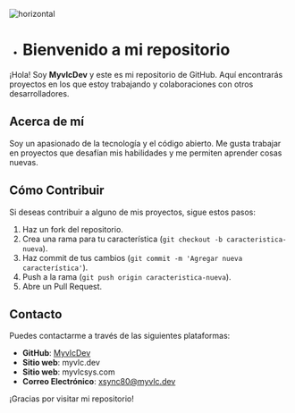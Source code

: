 
![horizontal](https://github.com/user-attachments/assets/a1fa0923-1de4-4fe1-8450-1bc0c4c7d8d2)


- # Bienvenido a mi repositorio

¡Hola! Soy **MyvlcDev** y este es mi repositorio de GitHub. Aquí encontrarás proyectos en los que estoy trabajando y colaboraciones con otros desarrolladores.

## Acerca de mí

Soy un apasionado de la tecnología y el código abierto. Me gusta trabajar en proyectos que desafían mis habilidades y me permiten aprender cosas nuevas.


## Cómo Contribuir

Si deseas contribuir a alguno de mis proyectos, sigue estos pasos:

1. Haz un fork del repositorio.
2. Crea una rama para tu característica (`git checkout -b caracteristica-nueva`).
3. Haz commit de tus cambios (`git commit -m 'Agregar nueva característica'`).
4. Push a la rama (`git push origin caracteristica-nueva`).
5. Abre un Pull Request.

## Contacto

Puedes contactarme a través de las siguientes plataformas:

- **GitHub**: [MyvlcDev](https://github.com/MyvlcDev)
- **Sitio web**: myvlc.dev
- **Sitio web**: myvlcsys.com
- **Correo Electrónico**: xsync80@myvlc.dev

¡Gracias por visitar mi repositorio!

<!---
MyvlcDev/MyvlcDev is a ✨ special ✨ repository because its `README.md` (this file) appears on your GitHub profile.
You can click the Preview link to take a look at your changes.
--->
